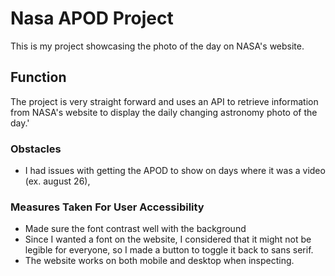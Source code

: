 # Nasa APOD Project

This is my project showcasing the photo of the day on NASA's website.

## Function
The project is very straight forward and uses an API to retrieve information from NASA's website to display the daily changing astronomy photo of the day.'

### Obstacles
- I had issues with getting the APOD to show on days where it was a video (ex. august 26),

### Measures Taken For User Accessibility
- Made sure the font contrast well with the background
- Since I wanted a font on the website, I considered that it might not be legible for everyone, so I made a button to toggle it back to sans serif.
- The website works on both mobile and desktop when inspecting.
